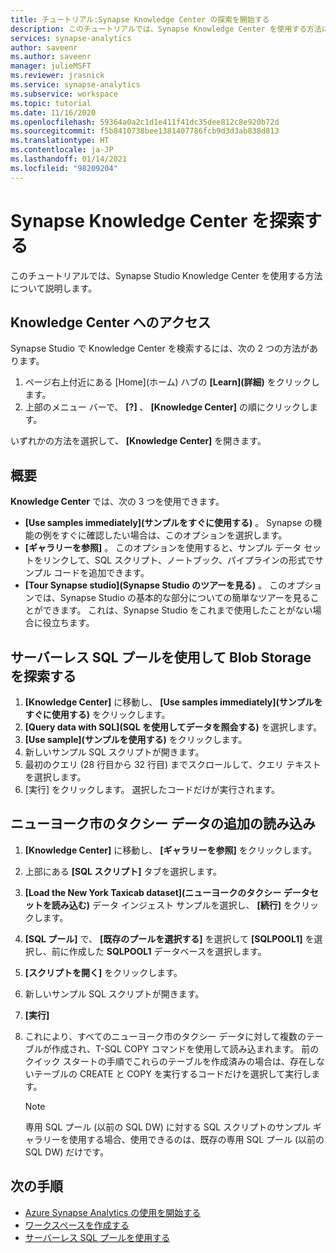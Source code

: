 ```yaml
---
title: チュートリアル:Synapse Knowledge Center の探索を開始する
description: このチュートリアルでは、Synapse Knowledge Center を使用する方法について説明します。
services: synapse-analytics
author: saveenr
ms.author: saveenr
manager: julieMSFT
ms.reviewer: jrasnick
ms.service: synapse-analytics
ms.subservice: workspace
ms.topic: tutorial
ms.date: 11/16/2020
ms.openlocfilehash: 59364a0a2c1d1e411f41dc35dee812c8e920b72d
ms.sourcegitcommit: f5b8410738bee1381407786fcb9d3d3ab838d813
ms.translationtype: HT
ms.contentlocale: ja-JP
ms.lasthandoff: 01/14/2021
ms.locfileid: "98209204"
---
```

# <a name="explore-the-synapse-knowledge-center"></a>Synapse Knowledge Center を探索する

このチュートリアルでは、Synapse Studio Knowledge Center を使用する方法について説明します。

## <a name="getting-to-the-knowledge-center"></a>Knowledge Center へのアクセス

Synapse Studio で Knowledge Center を検索するには、次の 2 つの方法があります。

  1. ページ右上付近にある [Home]\(ホーム\) ハブの **[Learn]\(詳細\)** をクリックします。
  2. 上部のメニュー バーで、 **[?]** 、 **[Knowledge Center]** の順にクリックします。

いずれかの方法を選択して、 **[Knowledge Center]** を開きます。

## <a name="overview"></a>概要

**Knowledge Center** では、次の 3 つを使用できます。
* **[Use samples immediately]\(サンプルをすぐに使用する\)** 。 Synapse の機能の例をすぐに確認したい場合は、このオプションを選択します。
* **[ギャラリーを参照]** 。 このオプションを使用すると、サンプル データ セットをリンクして、SQL スクリプト、ノートブック、パイプラインの形式でサンプル コードを追加できます。
* **[Tour Synapse studio]\(Synapse Studio のツアーを見る\)** 。 このオプションでは、Synapse Studio の基本的な部分についての簡単なツアーを見ることができます。 これは、Synapse Studio をこれまで使用したことがない場合に役立ちます。

## <a name="exploring-blob-storage-with-serverless-sql-pool"></a>サーバーレス SQL プールを使用して Blob Storage を探索する

1. **[Knowledge Center]** に移動し、 **[Use samples immediately]\(サンプルをすぐに使用する\)** をクリックします。
1. **[Query data with SQL]\(SQL を使用してデータを照会する\)** を選択します。
1. **[Use sample]\(サンプルを使用する\)** をクリックします。
1. 新しいサンプル SQL スクリプトが開きます。
1. 最初のクエリ (28 行目から 32 行目) までスクロールして、クエリ テキストを選択します。
1. [実行] をクリックします。 選択したコードだけが実行されます。

## <a name="loading-more-nyc-taxi-data"></a>ニューヨーク市のタクシー データの追加の読み込み
1. **[Knowledge Center]** に移動し、 **[ギャラリーを参照]** をクリックします。
1. 上部にある **[SQL スクリプト]** タブを選択します。
1. **[Load the New York Taxicab dataset]\(ニューヨークのタクシー データセットを読み込む\)** データ インジェスト サンプルを選択し、 **[続行]** をクリックします。
1. **[SQL プール]** で、 **[既存のプールを選択する]** を選択して **[SQLPOOL1]** を選択し、前に作成した **SQLPOOL1** データベースを選択します。
1. **[スクリプトを開く]** をクリックします。
1. 新しいサンプル SQL スクリプトが開きます。
1. **[実行]**
1. これにより、すべてのニューヨーク市のタクシー データに対して複数のテーブルが作成され、T-SQL COPY コマンドを使用して読み込まれます。 前のクイック スタートの手順でこれらのテーブルを作成済みの場合は、存在しないテーブルの CREATE と COPY を実行するコードだけを選択して実行します。

    > [!NOTE] 
    > 専用 SQL プール (以前の SQL DW) に対する SQL スクリプトのサンプル ギャラリーを使用する場合、使用できるのは、既存の専用 SQL プール (以前の SQL DW) だけです。

## <a name="next-steps"></a>次の手順

* [Azure Synapse Analytics の使用を開始する](get-started.md)
* [ワークスペースを作成する](quickstart-create-workspace.md)
* [サーバーレス SQL プールを使用する](quickstart-sql-on-demand.md)

